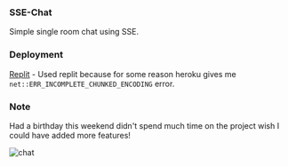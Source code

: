 ### SSE-Chat
Simple single room chat using SSE.

### Deployment
[Replit](https://sse-chat.amirangel.repl.co) - Used replit because for some reason heroku gives me ```net::ERR_INCOMPLETE_CHUNKED_ENCODING``` error.  

### Note
Had a birthday this weekend didn't spend much time on the project wish I could have added more features!

![chat](https://user-images.githubusercontent.com/36531255/144718673-6dc9f6fa-3561-48dd-bbc7-c1aaa4f32a25.PNG)
